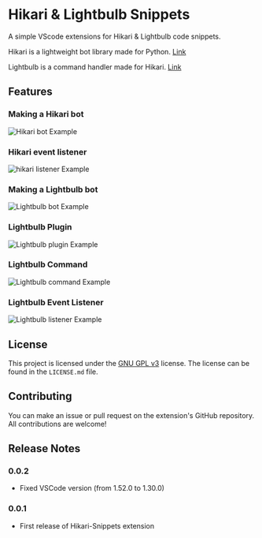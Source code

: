 # Hikari & Lightbulb Snippets

A simple VScode extensions for Hikari & Lightbulb code snippets.

Hikari is a lightweight bot library made for Python. [Link](https://github.com/hikari-py/hikari)

Lightbulb is a command handler made for Hikari. [Link](https://github.com/tandemdude/hikari-lightbulb)

## Features

### Making a Hikari bot

![Hikari bot Example](https://i.imgur.com/jBGyxLG.gif)

### Hikari event listener

![hikari listener Example](https://i.imgur.com/vFnhQht.gif)

### Making a Lightbulb bot

![Lightbulb bot Example](https://i.imgur.com/y9EHFCc.gif)

### Lightbulb Plugin

![Lightbulb plugin Example](https://i.imgur.com/F1PeGGu.gif)

### Lightbulb Command

![Lightbulb command Example](https://i.imgur.com/8NA4dGU.gif)

### Lightbulb Event Listener

![Lightbulb listener Example](https://i.imgur.com/8mmTSwy.gif)

## License

This project is licensed under the [GNU GPL v3](https://www.gnu.org/licenses/gpl-3.0.html) license. The license can be found in the `LICENSE.md` file.

## Contributing

You can make an issue or pull request on the extension's GitHub repository.
All contributions are welcome!

## Release Notes

### 0.0.2

- Fixed VSCode version (from 1.52.0 to 1.30.0)

### 0.0.1

- First release of Hikari-Snippets extension
